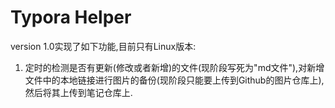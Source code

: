 # Typora Helper

version 1.0实现了如下功能,目前只有Linux版本:

1. 定时的检测是否有更新(修改或者新增)的文件(现阶段写死为"md文件"),对新增文件中的本地链接进行图片的备份(现阶段只能要上传到Github的图片仓库上),然后将其上传到笔记仓库上.



